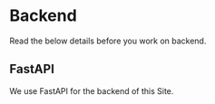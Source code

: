 # Backend

Read the below details before you work on backend.

## FastAPI

We use FastAPI for the backend of this Site.
